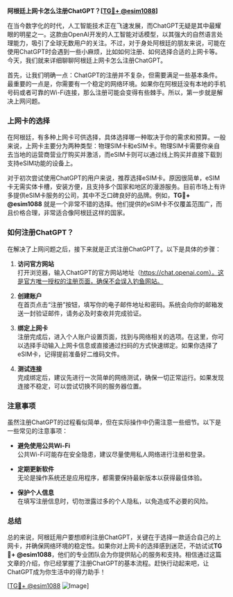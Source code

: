 **阿根廷上网卡怎么注册ChatGPT？[[TG💪+ @esim1088](https://t.me/s/esim1088)]**

在当今数字化的时代，人工智能技术正在飞速发展，而ChatGPT无疑是其中最耀眼的明星之一。这款由OpenAI开发的人工智能对话模型，以其强大的自然语言处理能力，吸引了全球无数用户的关注。不过，对于身处阿根廷的朋友来说，可能在使用ChatGPT时会遇到一些小麻烦，比如如何注册、如何选择合适的上网卡等。今天，我们就来详细聊聊阿根廷上网卡怎么注册ChatGPT。

首先，让我们明确一点：ChatGPT的注册并不复杂，但需要满足一些基本条件。最重要的一点是，你需要有一个稳定的网络环境。如果你在阿根廷没有本地的手机号码或者可靠的Wi-Fi连接，那么注册可能会变得有些棘手。所以，第一步就是解决上网问题。

### 上网卡的选择

在阿根廷，有多种上网卡可供选择，具体选择哪一种取决于你的需求和预算。一般来说，上网卡主要分为两种类型：物理SIM卡和eSIM卡。物理SIM卡需要你亲自去当地的运营商营业厅购买并激活，而eSIM卡则可以通过线上购买并直接下载到支持eSIM功能的设备上。

对于初次尝试使用ChatGPT的用户来说，推荐选择eSIM卡。原因很简单，eSIM卡无需实体卡槽，安装方便，且支持多个国家和地区的漫游服务。目前市场上有许多提供eSIM卡服务的公司，其中不乏口碑良好的品牌。例如，**TG💪+ @esim1088** 就是一个非常不错的选择。他们提供的eSIM卡不仅覆盖范围广，而且价格合理，非常适合像阿根廷这样的国家。

### 如何注册ChatGPT？

在解决了上网问题之后，接下来就是正式注册ChatGPT了。以下是具体的步骤：

1. **访问官方网站**  
   打开浏览器，输入ChatGPT的官方网站地址（https://chat.openai.com）。这是官方唯一授权的注册页面，确保不会误入钓鱼网站。

2. **创建账户**  
   在首页点击“注册”按钮，填写你的电子邮件地址和密码。系统会向你的邮箱发送一封验证邮件，请务必及时查收并完成验证。

3. **绑定上网卡**  
   注册完成后，进入个人账户设置页面，找到与网络相关的选项。在这里，你可以选择手动输入上网卡信息或直接通过扫码的方式快速绑定。如果你选择了eSIM卡，记得提前准备好二维码文件。

4. **测试连接**  
   完成绑定后，建议先进行一次简单的网络测试，确保一切正常运行。如果发现连接不稳定，可以尝试切换不同的服务器位置。

### 注意事项

虽然注册ChatGPT的过程看似简单，但在实际操作中仍需注意一些细节。以下是一些常见的注意事项：

- **避免使用公共Wi-Fi**  
  公共Wi-Fi可能存在安全隐患，建议尽量使用私人网络进行注册和登录。

- **定期更新软件**  
  无论是操作系统还是应用程序，都需要保持最新版本以获得最佳体验。

- **保护个人信息**  
  在填写注册信息时，切勿泄露过多的个人隐私，以免造成不必要的风险。

### 总结

总的来说，阿根廷用户要想顺利注册ChatGPT，关键在于选择一款适合自己的上网卡，并确保网络环境的稳定性。如果你对上网卡的选择感到迷茫，不妨试试**TG💪+ @esim1088**，他们的专业团队会为你提供贴心的服务和支持。相信通过这篇文章的介绍，你已经掌握了注册ChatGPT的基本流程。赶快行动起来吧，让ChatGPT成为你生活中的得力助手！

[[TG💪+ @esim1088](https://t.me/s/esim1088) ![Image](https://i.postimg.cc/4NQfJmqS/Snipaste-2025-05-13-00-14-12.png)]